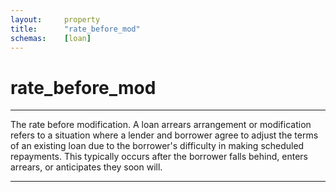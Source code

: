 ```yaml
---
layout:     property
title:      "rate_before_mod"
schemas:    [loan]
---
```


# rate_before_mod

---

The rate before modification. A loan arrears arrangement or modification refers to a situation where a lender and borrower agree to adjust the terms of an existing loan due to the borrower's difficulty in making scheduled repayments. This typically occurs after the borrower falls behind, enters arrears, or anticipates they soon will.

--- 